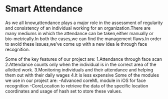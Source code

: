 # Smart Attendance

As we all know,attendance plays a major role in the assessment of regularity and consistency of an individual working for an organization.There are many mediums in which the attendance can be taken,either manually or bio-metrically.In both the cases,we can find the management flaws.In order to avoid these issues,we’ve come up with a new idea ie through face recognition.

Some of the key features of our project are:
1.Attendance through face scan
2.Attendance counts only when the individual is in the correct area of the allotted work.
3.Monitoring individuals and their attendance and helping them out with their daily wages
4.It is less expensive
Some of the modules we use in our project are:
-Advanced coreML module in iOS for face recognition
-CoreLocation to retrieve the data of the specific location coordinates and usage of hash set to store these values.
